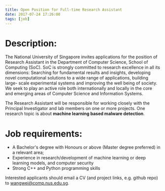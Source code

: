 ```yaml
---
title: Open Position for Full-time Research Assistant
date: 2017-07-24 17:26:00
tags: [job]
---
```


# Description:

The National University of Singapore invites applications for the position of Research
Assistant in the Department of Computer Science, School of Computing (SoC). SoC is strongly
committed to research excellence in all its dimensions: Searching for fundamental results and
insights, developing novel computational solutions to a wide range of applications, building large-
scale experimental systems and improving the well being of society. We seek to play an active role
both internationally and locally in the core and emerging areas of Computer Science and Information
Systems.

The Research Assistant will be responsible for working closely with the Principal Investigator and lab
members on one or more projects. One research topic is about **machine learning based malware detection**.

# Job requirements:

* A Bachelor's degree with Honours or above (Master degree preferred) in a relevant area;
* Experience in research/development of machine learning or deep learning models, and computer security
* Strong C++ and Python programming skills

Interested applicants should email a CV (and project links, e.g. github repo) to wangwei@comp.nus.edu.sg.
